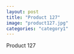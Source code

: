 ```yaml
---
layout: post
title: "Product 127"
image: "product127.jpg"
categories: "category1"
---
```

Product 127

